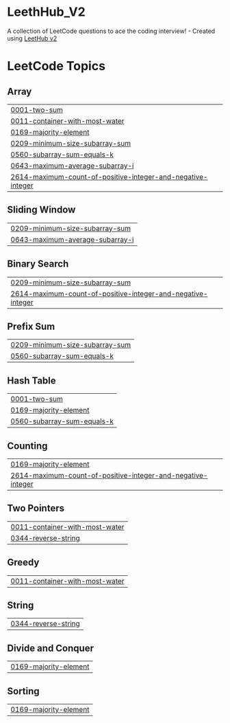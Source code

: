 # LeethHub_V2
A collection of LeetCode questions to ace the coding interview! - Created using [LeetHub v2](https://github.com/arunbhardwaj/LeetHub-2.0)

<!---LeetCode Topics Start-->
# LeetCode Topics
## Array
|  |
| ------- |
| [0001-two-sum](https://github.com/dragINDIANA8/LeethHub_V2/tree/master/0001-two-sum) |
| [0011-container-with-most-water](https://github.com/dragINDIANA8/LeethHub_V2/tree/master/0011-container-with-most-water) |
| [0169-majority-element](https://github.com/dragINDIANA8/LeethHub_V2/tree/master/0169-majority-element) |
| [0209-minimum-size-subarray-sum](https://github.com/dragINDIANA8/LeethHub_V2/tree/master/0209-minimum-size-subarray-sum) |
| [0560-subarray-sum-equals-k](https://github.com/dragINDIANA8/LeethHub_V2/tree/master/0560-subarray-sum-equals-k) |
| [0643-maximum-average-subarray-i](https://github.com/dragINDIANA8/LeethHub_V2/tree/master/0643-maximum-average-subarray-i) |
| [2614-maximum-count-of-positive-integer-and-negative-integer](https://github.com/dragINDIANA8/LeethHub_V2/tree/master/2614-maximum-count-of-positive-integer-and-negative-integer) |
## Sliding Window
|  |
| ------- |
| [0209-minimum-size-subarray-sum](https://github.com/dragINDIANA8/LeethHub_V2/tree/master/0209-minimum-size-subarray-sum) |
| [0643-maximum-average-subarray-i](https://github.com/dragINDIANA8/LeethHub_V2/tree/master/0643-maximum-average-subarray-i) |
## Binary Search
|  |
| ------- |
| [0209-minimum-size-subarray-sum](https://github.com/dragINDIANA8/LeethHub_V2/tree/master/0209-minimum-size-subarray-sum) |
| [2614-maximum-count-of-positive-integer-and-negative-integer](https://github.com/dragINDIANA8/LeethHub_V2/tree/master/2614-maximum-count-of-positive-integer-and-negative-integer) |
## Prefix Sum
|  |
| ------- |
| [0209-minimum-size-subarray-sum](https://github.com/dragINDIANA8/LeethHub_V2/tree/master/0209-minimum-size-subarray-sum) |
| [0560-subarray-sum-equals-k](https://github.com/dragINDIANA8/LeethHub_V2/tree/master/0560-subarray-sum-equals-k) |
## Hash Table
|  |
| ------- |
| [0001-two-sum](https://github.com/dragINDIANA8/LeethHub_V2/tree/master/0001-two-sum) |
| [0169-majority-element](https://github.com/dragINDIANA8/LeethHub_V2/tree/master/0169-majority-element) |
| [0560-subarray-sum-equals-k](https://github.com/dragINDIANA8/LeethHub_V2/tree/master/0560-subarray-sum-equals-k) |
## Counting
|  |
| ------- |
| [0169-majority-element](https://github.com/dragINDIANA8/LeethHub_V2/tree/master/0169-majority-element) |
| [2614-maximum-count-of-positive-integer-and-negative-integer](https://github.com/dragINDIANA8/LeethHub_V2/tree/master/2614-maximum-count-of-positive-integer-and-negative-integer) |
## Two Pointers
|  |
| ------- |
| [0011-container-with-most-water](https://github.com/dragINDIANA8/LeethHub_V2/tree/master/0011-container-with-most-water) |
| [0344-reverse-string](https://github.com/dragINDIANA8/LeethHub_V2/tree/master/0344-reverse-string) |
## Greedy
|  |
| ------- |
| [0011-container-with-most-water](https://github.com/dragINDIANA8/LeethHub_V2/tree/master/0011-container-with-most-water) |
## String
|  |
| ------- |
| [0344-reverse-string](https://github.com/dragINDIANA8/LeethHub_V2/tree/master/0344-reverse-string) |
## Divide and Conquer
|  |
| ------- |
| [0169-majority-element](https://github.com/dragINDIANA8/LeethHub_V2/tree/master/0169-majority-element) |
## Sorting
|  |
| ------- |
| [0169-majority-element](https://github.com/dragINDIANA8/LeethHub_V2/tree/master/0169-majority-element) |
<!---LeetCode Topics End-->